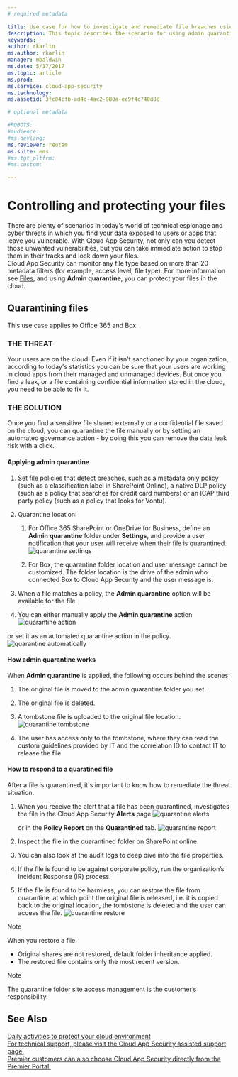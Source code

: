 ```yaml
---
# required metadata

title: Use case for how to investigate and remediate file breaches using admin quarantine | Microsoft Docs
description: This topic describes the scenario for using admin quarantine to control data breaches.
keywords:
author: rkarlin
ms.author: rkarlin
manager: mbaldwin
ms.date: 5/17/2017
ms.topic: article
ms.prod:
ms.service: cloud-app-security
ms.technology:
ms.assetid: 3fc04cfb-ad4c-4ac2-980a-ee9f4c740d88

# optional metadata

#ROBOTS:
#audience:
#ms.devlang:
ms.reviewer: reutam
ms.suite: ems
#ms.tgt_pltfrm:
#ms.custom:

---
```


# Controlling and protecting your files  

There are plenty of scenarios in today's world of technical espionage and cyber threats in which you find your data exposed to users or apps that leave you vulnerable. With Cloud App Security, not only can you detect those unwanted vulnerabilities, but you can take immediate action to stop them in their tracks and lock down your files.   
Cloud App Security can monitor any file type based on more than 20 metadata filters (for example, access level, file type). For more information see [Files](file-filters.md), and using **Admin quarantine**, you can protect your files in the cloud.
 
## Quarantining files 

This use case applies to Office 365 and Box.

### THE THREAT
Your users are on the cloud. Even if it isn't sanctioned by your organization, according to today's statistics you can be sure that your users are working in cloud apps from their managed and unmanaged devices. But once you find a leak, or a file containing confidential information stored in the cloud, you need to be able to fix it.

### THE SOLUTION
Once you find a sensitive file shared externally or a confidential file saved on the cloud, you can quarantine the file manually or by setting an automated governance action - by doing this you can remove the data leak risk with a click.

#### Applying admin quarantine

1. Set file policies that detect breaches, such as a metadata only policy (such as a classification label in SharePoint Online), a native DLP policy (such as a policy that searches for credit card numbers) or an ICAP third party policy (such as a policy that looks for Vontu).

2. Quarantine location:
    1. For Office 365 SharePoint or OneDrive for Business, define an **Admin quarantine** folder under **Settings**, and provide a user notification that your user will receive when their file is quarantined. 
    ![quarantine settings](./media/quarantine-settings.png)

    2. For Box, the quarantine folder location and user message cannot be customized. The folder location is the drive of the admin who connected Box to Cloud App Security and the user message is: 


2. When a file matches a policy, the **Admin quarantine** option will be available for the file.

3. You can either manually apply the **Admin quarantine** action 
    ![quarantine action](./media/quarantine-action.png)


or set it as an automated quarantine action in the policy. 
    ![quarantine automatically](./media/quarantine-automated.png)


#### How admin quarantine works

 When **Admin quarantine** is applied, the following occurs behind the scenes:

1. The original file is moved to the admin quarantine folder you set.
2. The original file is deleted.
3. A tombstone file is uploaded to the original file location.
      ![quarantine tombstone](./media/quarantine-tombstone.png)

4. The user has access only to the tombstone, where they can read the custom guidelines provided by IT and the correlation ID to contact IT to release the file.
    

#### How to respond to a quaratined file

After a file is quarantined, it's important to know how to remediate the threat situation.

1. When you receive the alert that a file has been quarantined, investigates the file in the Cloud App Security **Alerts** page
   ![quarantine alerts](./media/quarantine-alerts.png)
 
     or in the **Policy Report** on the **Quarantined** tab.
        ![quarantine report](./media/quarantine-report.png)
        
2. Inspect the file in the quarantined folder on SharePoint online.
3. You can also look at the audit logs to deep dive into the file properties.
4. If the file is found to be against corporate policy,  run the organization’s Incident Response (IR) process.
5. If the file is found to be harmless, you can restore the file from quarantine, at which point the original file is released, i.e. it is copied back to the original location, the tombstone is deleted and the user can access the file.
  ![quarantine restore](./media/quarantine-restore.png)

>[!NOTE]
>When you restore a file:
- Original shares are not restored, default folder inheritance applied.
- The restored file contains only the most recent version.


>[!NOTE]
>The quarantine folder site access management is the customer’s responsibility.


## See Also  
[Daily activities to protect your cloud environment](daily-activities-to-protect-your-cloud-environment.md)   
[For technical support, please visit the Cloud App Security assisted support page.](http://support.microsoft.com/oas/default.aspx?prid=16031)   
[Premier customers can also choose Cloud App Security directly from the Premier Portal.](https://premier.microsoft.com/)  
  
  